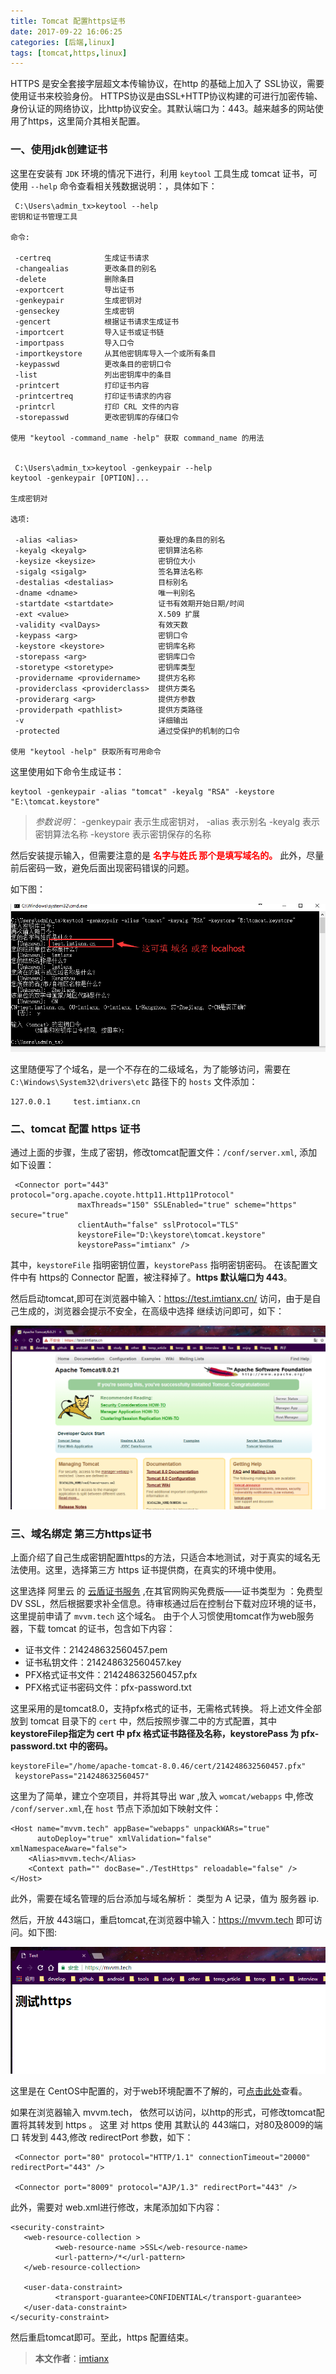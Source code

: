 ```yaml
---
title: Tomcat 配置https证书
date: 2017-09-22 16:06:25
categories: [后端,linux]
tags: [tomcat,https,linux]
---
```


HTTPS 是安全套接字层超文本传输协议，在http 的基础上加入了 SSL协议，需要使用证书来校验身份。<!--more--> HTTPS协议是由SSL+HTTP协议构建的可进行加密传输、身份认证的网络协议，比http协议安全。其默认端口为：443。越来越多的网站使用了https，这里简介其相关配置。

### 一、使用jdk创建证书

这里在安装有 `JDK` 环境的情况下进行，利用 `keytool` 工具生成 tomcat 证书，可使用 `--help` 命令查看相关残数据说明：，具体如下：

     C:\Users\admin_tx>keytool --help
    密钥和证书管理工具
    
    命令:
    
     -certreq            生成证书请求
     -changealias        更改条目的别名
     -delete             删除条目
     -exportcert         导出证书
     -genkeypair         生成密钥对
     -genseckey          生成密钥
     -gencert            根据证书请求生成证书
     -importcert         导入证书或证书链
     -importpass         导入口令
     -importkeystore     从其他密钥库导入一个或所有条目
     -keypasswd          更改条目的密钥口令
     -list               列出密钥库中的条目
     -printcert          打印证书内容
     -printcertreq       打印证书请求的内容
     -printcrl           打印 CRL 文件的内容
     -storepasswd        更改密钥库的存储口令
    
    使用 "keytool -command_name -help" 获取 command_name 的用法
     
    
     C:\Users\admin_tx>keytool -genkeypair --help
    keytool -genkeypair [OPTION]...
    
    生成密钥对
    
    选项:
    
     -alias <alias>                  要处理的条目的别名
     -keyalg <keyalg>                密钥算法名称
     -keysize <keysize>              密钥位大小
     -sigalg <sigalg>                签名算法名称
     -destalias <destalias>          目标别名
     -dname <dname>                  唯一判别名
     -startdate <startdate>          证书有效期开始日期/时间
     -ext <value>                    X.509 扩展
     -validity <valDays>             有效天数
     -keypass <arg>                  密钥口令
     -keystore <keystore>            密钥库名称
     -storepass <arg>                密钥库口令
     -storetype <storetype>          密钥库类型
     -providername <providername>    提供方名称
     -providerclass <providerclass>  提供方类名
     -providerarg <arg>              提供方参数
     -providerpath <pathlist>        提供方类路径
     -v                              详细输出
     -protected                      通过受保护的机制的口令
    
    使用 "keytool -help" 获取所有可用命令


 这里使用如下命令生成证书：

```
keytool -genkeypair -alias "tomcat" -keyalg "RSA" -keystore "E:\tomcat.keystore"  
```
>*参数说明*：
 -genkeypair  表示生成密钥对，
 -alias  表示别名
 -keyalg 表示密钥算法名称
 -keystore 表示密钥保存的名称
 
 然后安装提示输入，但需要注意的是 <span  style="color:red;"><strong>名字与姓氏 那个是填写域名的。</strong></span> 此外，尽量前后密码一致，避免后面出现密码错误的问题。
 
 如下图：
 
 ![](/img/article_img/2017/tomcat_set_https_1.png)
 
 这里随便写了个域名，是一个不存在的二级域名，为了能够访问，需要在 `C:\Windows\System32\drivers\etc` 路径下的 `hosts` 文件添加：
  
```
127.0.0.1     test.imtianx.cn 
```
 
### 二、tomcat 配置 https 证书

通过上面的步骤，生成了密钥，修改tomcat配置文件：`/conf/server.xml`, 添加如下设置：

```
 <Connector port="443" protocol="org.apache.coyote.http11.Http11Protocol"
               maxThreads="150" SSLEnabled="true" scheme="https" secure="true"
               clientAuth="false" sslProtocol="TLS"
               keystoreFile="D:\keystore\tomcat.keystore"  
       		   keystorePass="imtianx" />
```
其中，`keystoreFile` 指明密钥位置，`keystorePass` 指明密钥密码。
在该配置文件中有 https的 Connector 配置，被注释掉了。**https 默认端口为 443**。

然后启动tomcat,即可在浏览器中输入：https://test.imtianx.cn/ 访问，由于是自己生成的，浏览器会提示不安全，在高级中选择 继续访问即可，如下：

![](/img/article_img/2017/tomcat_set_https_2.png)


### 三、域名绑定 第三方https证书

上面介绍了自己生成密钥配置https的方法，只适合本地测试，对于真实的域名无法使用。这里，选择第三方 https 证书提供商，在真实的环境中使用。

这里选择 阿里云 的 [云盾证书服务](https://common-buy.aliyun.com/?spm=5176.2020520163.cas.1.22f653b7qIs2De&commodityCode=cas#/buy) ,在其官网购买免费版——证书类型为 ：免费型DV SSL，然后根据要求补全信息。待审核通过后在控制台下载对应环境的证书，这里提前申请了 `mvvm.tech` 这个域名。 由于个人习惯使用tomcat作为web服务器，下载 tomcat 的证书，包含如下内容：

- 证书文件：214248632560457.pem
- 证书私钥文件：214248632560457.key
- PFX格式证书文件：214248632560457.pfx
- PFX格式证书密码文件：pfx-password.txt
 
这里采用的是tomcat8.0，支持pfx格式的证书，无需格式转换。
将上述文件全部放到 tomcat 目录下的 `cert` 中，然后按照步骤二中的方式配置，其中 **keystoreFilep指定为 cert 中 pfx 格式证书路径及名称，keystorePass 为 pfx-password.txt 中的密码。**

```
keystoreFile="/home/apache-tomcat-8.0.46/cert/214248632560457.pfx"  
 keystorePass="214248632560457"
```

这里为了简单，建立个空项目，并将其导出 war ,放入 `womcat/webapps` 中,修改 `/conf/server.xml`,在 `host` 节点下添加如下映射文件：

```
<Host name="mvvm.tech" appBase="webapps" unpackWARs="true"
      autoDeploy="true" xmlValidation="false"  xmlNamespaceAware="false">
  	<Alias>mvvm.tech</Alias>
  	<Context path="" docBase="./TestHttps" reloadable="false" />
</Host>
```
此外，需要在域名管理的后台添加与域名解析： 类型为 A 记录，值为 服务器 ip.

然后，开放 443端口，重启tomcat,在浏览器中输入：https://mvvm.tech 即可访问。如下图:

![](/img/article_img/2017/tomcat_set_https_3.png)

这里是在 CentOS中配置的，对于web环境配置不了解的，可[点击此处](http://imtianx.cn/2017/03/25/Centos%207%20web%20%E7%8E%AF%E5%A2%83%E6%90%AD%E5%BB%BA/)查看。

如果在浏览器输入 mvvm.tech， 依然可以访问，以http的形式，可修改tomcat配置将其转发到 https 。
这里 对 https 使用 其默认的 443端口，对80及8009的端口 转发到 443,修改 redirectPort 参数，如下：

```
 <Connector port="80" protocol="HTTP/1.1" connectionTimeout="20000"  redirectPort="443" />
 
 <Connector port="8009" protocol="AJP/1.3" redirectPort="443" />

```

此外，需要对 web.xml进行修改，末尾添加如下内容：

```
<security-constraint> 
   <web-resource-collection > 
          <web-resource-name >SSL</web-resource-name> 
          <url-pattern>/*</url-pattern> 
   </web-resource-collection>
                         
   <user-data-constraint> 
          <transport-guarantee>CONFIDENTIAL</transport-guarantee> 
   </user-data-constraint> 
</security-constraint>

```

然后重启tomcat即可。至此，https 配置结束。

> **本文作者**：[imtianx](http://imtianx.cn/about)


















